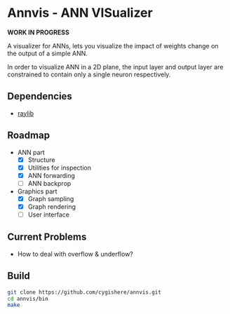 # Annvis - ANN VISualizer

**WORK IN PROGRESS**

A visualizer for ANNs, lets you visualize the impact of weights change on the output of a simple ANN.

In order to visualize ANN in a 2D plane, the input layer and output layer are constrained to contain only a single neuron respectively.

## Dependencies
- [raylib](https://www.raylib.com/)

## Roadmap
- ANN part
    - [x] Structure
    - [x] Utilities for inspection
    - [x] ANN forwarding
    - [ ] ANN backprop
- Graphics part
    - [x] Graph sampling
    - [x] Graph rendering
    - [ ] User interface
    
## Current Problems
- How to deal with overflow & underflow?

## Build

``` sh
git clone https://github.com/cygishere/annvis.git
cd annvis/bin
make
```

